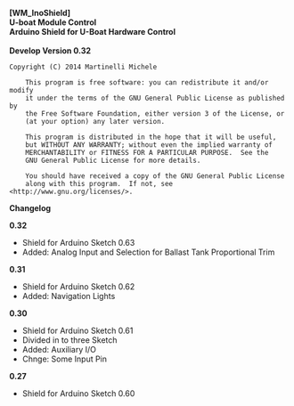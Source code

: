 **[WM_InoShield]** <br />
**U-boat Module Control** <br />
**Arduino Shield for U-Boat Hardware Control**<br />
<br />
**Develop Version 0.32**<br />

  	Copyright (C) 2014 Martinelli Michele

    	This program is free software: you can redistribute it and/or modify
    	it under the terms of the GNU General Public License as published by
    	the Free Software Foundation, either version 3 of the License, or
    	(at your option) any later version.

    	This program is distributed in the hope that it will be useful,
    	but WITHOUT ANY WARRANTY; without even the implied warranty of
    	MERCHANTABILITY or FITNESS FOR A PARTICULAR PURPOSE.  See the
    	GNU General Public License for more details.

    	You should have received a copy of the GNU General Public License
    	along with this program.  If not, see <http://www.gnu.org/licenses/>.


**Changelog**

**0.32**
* Shield for Arduino Sketch 0.63
* Added: Analog Input and Selection for Ballast Tank Proportional Trim

**0.31**
* Shield for Arduino Sketch 0.62
* Added: Navigation Lights

**0.30**
* Shield for Arduino Sketch 0.61
* Divided in to three Sketch
* Added: Auxiliary I/O
* Chnge: Some Input Pin

**0.27**
* Shield for Arduino Sketch 0.60

